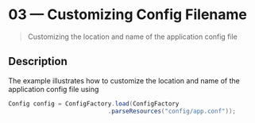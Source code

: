 # 03 &mdash; Customizing Config Filename
> Customizing the location and name of the application config file

## Description
The example illustrates how to customize the location and name of the application config file using 
```java
Config config = ConfigFactory.load(ConfigFactory
                            .parseResources("config/app.conf"));
```